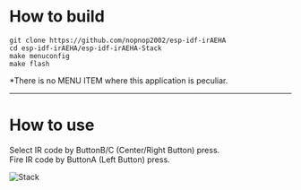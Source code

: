 # How to build

```
git clone https://github.com/nopnop2002/esp-idf-irAEHA
cd esp-idf-irAEHA/esp-idf-irAEHA-Stack
make menuconfig
make flash
```

*There is no MENU ITEM where this application is peculiar.   

--- 

# How to use

Select IR code by ButtonB/C (Center/Right Button) press.   
Fire IR code by ButtonA (Left Button) press.   

![Stack](https://user-images.githubusercontent.com/6020549/60762494-e17e3d80-a09c-11e9-8259-641bc2dcc47d.JPG)

